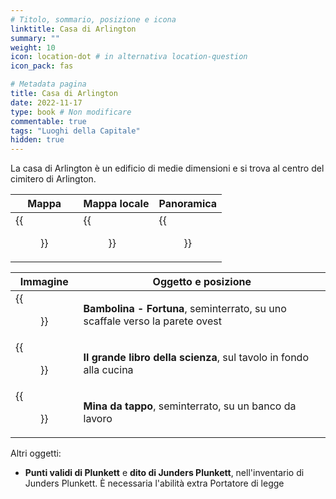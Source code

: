 ```yaml
---
# Titolo, sommario, posizione e icona
linktitle: Casa di Arlington
summary: ""
weight: 10
icon: location-dot # in alternativa location-question
icon_pack: fas

# Metadata pagina
title: Casa di Arlington
date: 2022-11-17
type: book # Non modificare
commentable: true
tags: "Luoghi della Capitale"
hidden: true
---
```





La casa di Arlington è un edificio di medie dimensioni e si trova al centro del cimitero di Arlington.

| Mappa                            | Mappa locale                     | Panoramica                |
| -------------------------------- | -------------------------------- | ------------------------- |
| {{<figure src="fo3/Arlington_Cemetery_loc.webp">}} | {{<figure src="fo3/Arlington_Cemetery_map.webp">}} | {{<figure src="fo3/Arlington_house.webp">}} |

| Immagine                                 | Oggetto e posizione                                                          |
| ---------------------------------------- | ---------------------------------------------------------------------------- |
| {{<figure src="fo3/Bobblehead_Luck_in-game.webp">}}        | **Bambolina - Fortuna**, seminterrato, su uno scaffale verso la parete ovest |
| {{<figure src="fo3/FO3_BBOS_Arlington_House.webp">}}       | **Il grande libro della scienza**, sul tavolo in fondo alla cucina           |
| {{<figure src="fo3/Arlington_house_bottlecap_mine.webp">}} | **Mina da tappo**, seminterrato, su un banco da lavoro                       |


Altri oggetti:
- **Punti validi di Plunkett** e **dito di Junders Plunkett**, nell'inventario di Junders Plunkett. È necessaria l'abilità extra Portatore di legge